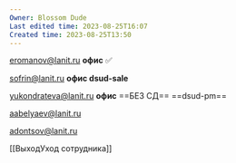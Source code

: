 ```yaml
---
Owner: Blossom Dude
Last edited time: 2023-08-25T16:07
Created time: 2023-08-25T13:50
---
```

eromanov@lanit.ru **офис** ✅

sofrin@lanit.ru **офис dsud-sale**

yukondrateva@lanit.ru **офис** ==БЕЗ СД== ==dsud-pm==

aabelyaev@lanit.ru

adontsov@lanit.ru

[[ВыходУход сотрудника]]